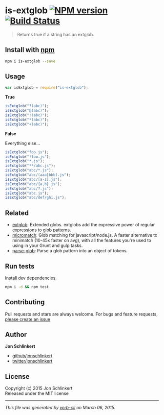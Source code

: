 # is-extglob [![NPM version](https://badge.fury.io/js/is-extglob.svg)](http://badge.fury.io/js/is-extglob) [![Build Status](https://travis-ci.org/jonschlinkert/is-extglob.svg)](https://travis-ci.org/jonschlinkert/is-extglob)

> Returns true if a string has an extglob.

## Install with [npm](npmjs.org)

```bash
npm i is-extglob --save
```

## Usage

```js
var isExtglob = require("is-extglob");
```

**True**

```js
isExtglob("?(abc)");
isExtglob("@(abc)");
isExtglob("!(abc)");
isExtglob("*(abc)");
isExtglob("+(abc)");
```

**False**

Everything else...

```js
isExtglob("foo.js");
isExtglob("!foo.js");
isExtglob("*.js");
isExtglob("**/abc.js");
isExtglob("abc/*.js");
isExtglob("abc/(aaa|bbb).js");
isExtglob("abc/[a-z].js");
isExtglob("abc/{a,b}.js");
isExtglob("abc/?.js");
isExtglob("abc.js");
isExtglob("abc/def/ghi.js");
```

## Related

- [extglob](https://github.com/jonschlinkert/extglob): Extended globs. extglobs add the expressive power of regular expressions to glob patterns.
- [micromatch](https://github.com/jonschlinkert/micromatch): Glob matching for javascript/node.js. A faster alternative to minimatch (10-45x faster on avg), with all the features you're used to using in your Grunt and gulp tasks.
- [parse-glob](https://github.com/jonschlinkert/parse-glob): Parse a glob pattern into an object of tokens.

## Run tests

Install dev dependencies.

```bash
npm i -d && npm test
```

## Contributing

Pull requests and stars are always welcome. For bugs and feature requests, [please create an issue](https://github.com/jonschlinkert/is-extglob/issues)

## Author

**Jon Schlinkert**

- [github/jonschlinkert](https://github.com/jonschlinkert)
- [twitter/jonschlinkert](http://twitter.com/jonschlinkert)

## License

Copyright (c) 2015 Jon Schlinkert  
Released under the MIT license

---

_This file was generated by [verb-cli](https://github.com/assemble/verb-cli) on March 06, 2015._
